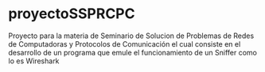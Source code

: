# proyectoSSPRCPC
Proyecto para la materia de Seminario de Solucion de Problemas de Redes de Computadoras y Protocolos de Comunicación el cual consiste en el desarrollo de 
un programa que emule el funcionamiento de un Sniffer como lo es Wireshark
